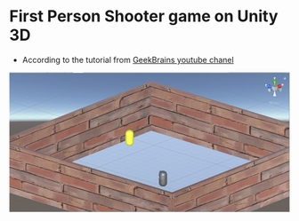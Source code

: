 # First Person Shooter game on Unity 3D

* According to the tutorial from [GeekBrains youtube chanel](https://www.youtube.com/watch?v=O01yCLKQKS8)

![screenshot](screenshot.jpg)